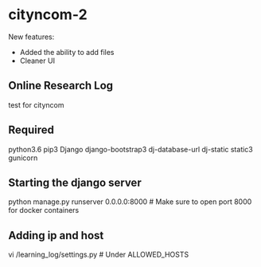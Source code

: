 # cityncom-2
New features:
- Added the ability to add files
- Cleaner UI

## Online Research Log
test for cityncom

## Required
python3.6
pip3
Django
django-bootstrap3
dj-database-url
dj-static
static3
gunicorn

## Starting the django server
python manage.py runserver 0.0.0.0:8000 # Make sure to open port 8000 for docker containers

## Adding ip and host
vi /learning_log/settings.py # Under ALLOWED_HOSTS

